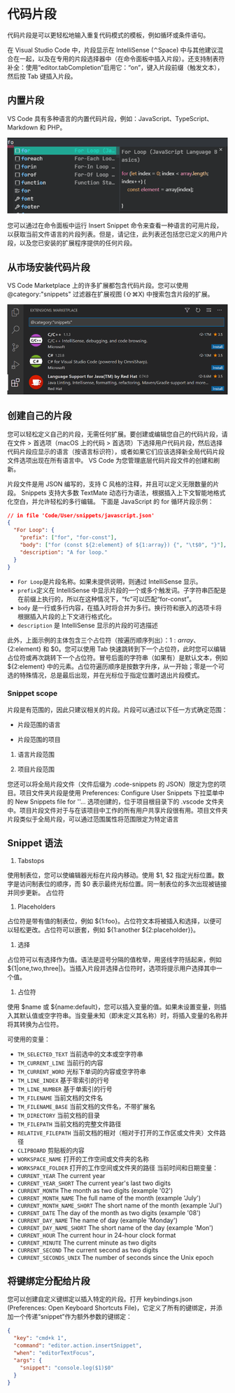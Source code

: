 # 代码片段

代码片段是可以更轻松地输入重复代码模式的模板，例如循环或条件语句。

在 Visual Studio Code 中，片段显示在 IntelliSense (⌃Space) 中与其他建议混合在一起，以及在专用的片段选择器中（在命令面板中插入片段）。还支持制表符补全：使用“editor.tabCompletion”启用它：“on”，键入片段前缀（触发文本），然后按 Tab 键插入片段。

## 内置片段

VS Code 具有多种语言的内置代码片段，例如：JavaScript、TypeScript、Markdown 和 PHP。

![s](./assets/userdefinedsnippets/builtin-javascript-snippets.png)

您可以通过在命令面板中运行 Insert Snippet 命令来查看一种语言的可用片段，以获取当前文件语言的片段列表。但是，请记住，此列表还包括您已定义的用户片段，以及您已安装的扩展程序提供的任何片段。

## 从市场安装代码片段

VS Code Marketplace 上的许多扩展都包含代码片段。您可以使用 @category:"snippets" 过滤器在扩展视图 (⇧⌘X) 中搜索包含片段的扩展。

![s](./assets/userdefinedsnippets/category-snippets.png)

## 创建自己的片段

您可以轻松定义自己的片段，无需任何扩展。要创建或编辑您自己的代码片段，请在文件 > 首选项（macOS 上的代码 > 首选项）下选择用户代码片段，然后选择代码片段应显示的语言（按语言标识符），或者如果它们应该选择新全局代码片段文件选项出现在所有语言中。 VS Code 为您管理底层代码片段文件的创建和刷新。

片段文件是用 JSON 编写的，支持 C 风格的注释，并且可以定义无限数量的片段。 Snippets 支持大多数 TextMate 动态行为语法，根据插入上下文智能地格式化空白，并允许轻松的多行编辑。
下面是 JavaScript 的 for 循环片段示例：

```json
// in file 'Code/User/snippets/javascript.json'
{
  "For Loop": {
    "prefix": ["for", "for-const"],
    "body": ["for (const ${2:element} of ${1:array}) {", "\t$0", "}"],
    "description": "A for loop."
  }
}
```

- `For Loop`是片段名称。如果未提供说明，则通过 IntelliSense 显示。
- `prefix`定义在 IntelliSense 中显示片段的一个或多个触发词。子字符串匹配是在前缀上执行的，所以在这种情况下，“fc”可以匹配“for-const”。
- `body` 是一行或多行内容，在插入时将合并为多行。换行符和嵌入的选项卡将根据插入片段的上下文进行格式化。
- `description` 是 IntelliSense 显示的片段的可选描述
  
此外，上面示例的主体包含三个占位符（按遍历顺序列出）：${1:array}、${2:element} 和 $0。您可以使用 Tab 快速跳转到下一个占位符，此时您可以编辑占位符或再次跳转下一个占位符。冒号后面的字符串（如果有）是默认文本，例如 ${2:element} 中的元素。占位符遍历顺序是按数字升序，从一开始；零是一个可选的特殊情况，总是最后出现，并在光标位于指定位置时退出片段模式。

### Snippet scope

片段是有范围的，因此只建议相关的片段。片段可以通过以下任一方式确定范围：

- 片段范围的语言

- 片段范围的项目

1. 语言片段范围

2. 项目片段范围

您还可以将全局片段文件（文件后缀为 .code-snippets 的 JSON）限定为您的项目。项目文件夹片段是使用 Preferences: Configure User Snippets 下拉菜单中的 New Snippets file for ''... 选项创建的，位于项目根目录下的 .vscode 文件夹中。项目片段文件对于与在该项目中工作的所有用户共享片段很有用。项目文件夹片段类似于全局片段，可以通过范围属性将范围限定为特定语言

## Snippet 语法

1. Tabstops

使用制表位，您可以使编辑器光标在片段内移动。使用 $1, $2 指定光标位置。数字是访问制表位的顺序，而 $0 表示最终光标位置。同一制表位的多次出现被链接并同步更新。
占位符

1. Placeholders

占位符是带有值的制表位，例如 ${1:foo}。占位符文本将被插入和选择，以便可以轻松更改。占位符可以嵌套，例如 ${1:another ${2:placeholder}}。

1. 选择

占位符可以有选择作为值。语法是逗号分隔的值枚举，用竖线字符括起来，例如 ${1|one,two,three|}。当插入片段并选择占位符时，选项将提示用户选择其中一个值。

1. 占位符

使用 $name 或 ${name:default}，您可以插入变量的值。如果未设置变量，则插入其默认值或空字符串。当变量未知（即未定义其名称）时，将插入变量的名称并将其转换为占位符。

可使用的变量：
- `TM_SELECTED_TEXT` 当前选中的文本或空字符串
- `TM_CURRENT_LINE` 当前行的内容
- `TM_CURRENT_WORD` 光标下单词的内容或空字符串
- `TM_LINE_INDEX` 基于零索引的行号
- `TM_LINE_NUMBER` 基于单索引的行号
- `TM_FILENAME` 当前文档的文件名
- `TM_FILENAME_BASE` 当前文档的文件名，不带扩展名
- `TM_DIRECTORY` 当前文档的目录
- `TM_FILEPATH` 当前文档的完整文件路径
- `RELATIVE_FILEPATH` 当前文档的相对（相对于打开的工作区或文件夹）文件路径
- `CLIPBOARD` 剪贴板的内容
- `WORKSPACE_NAME` 打开的工作空间或文件夹的名称
- `WORKSPACE_FOLDER` 打开的工作空间或文件夹的路径
当前时间和日期变量：
- `CURRENT_YEAR` The current year
- `CURRENT_YEAR_SHORT` The current year's last two digits
- `CURRENT_MONTH` The month as two digits (example '02')
- `CURRENT_MONTH_NAME` The full name of the month (example 'July')
- `CURRENT_MONTH_NAME_SHORT` The short name of the month (example 'Jul')
- `CURRENT_DATE` The day of the month as two digits (example '08')
- `CURRENT_DAY_NAME` The name of day (example 'Monday')
- `CURRENT_DAY_NAME_SHORT` The short name of the day (example 'Mon')
- `CURRENT_HOUR` The current hour in 24-hour clock format
- `CURRENT_MINUTE` The current minute as two digits
- `CURRENT_SECOND` The current second as two digits
- `CURRENT_SECONDS_UNIX` The number of seconds since the Unix epoch

## 将键绑定分配给片段

您可以创建自定义键绑定以插入特定的片段。打开 keybindings.json (Preferences: Open Keyboard Shortcuts File)，它定义了所有的键绑定，并添加一个传递“snippet”作为额外参数的键绑定：

```json
{
  "key": "cmd+k 1",
  "command": "editor.action.insertSnippet",
  "when": "editorTextFocus",
  "args": {
    "snippet": "console.log($1)$0"
  }
}
```
